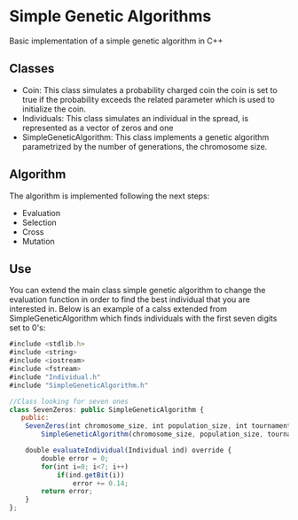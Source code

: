 # Simple Genetic Algorithms
Basic implementation of a simple genetic algorithm in C++

## Classes

* Coin: This class simulates a probability charged coin the coin is set to true if the probability exceeds the related parameter which is used to initialize the coin.
* Individuals: This class simulates an individual in the spread, is represented as a vector of zeros and one
* SimpleGeneticAlgorithm: This class implements a genetic algorithm parametrized by the number of generations, the chromosome size.

## Algorithm
The algorithm is implemented following the next steps:
* Evaluation
* Selection
* Cross
* Mutation

## Use
You can extend the main class simple genetic algorithm to change the evaluation function in order to find the best individual that you are interested in. Below is an example of a calss extended from SimpleGeneticAlgorithm which finds individuals with the first seven digits set to 0's:

```javascript
#include <stdlib.h>
#include <string>
#include <iostream>
#include <fstream>
#include "Individual.h"
#include "SimpleGeneticAlgorithm.h"

//Class looking for seven ones 
class SevenZeros: public SimpleGeneticAlgorithm {
   public:
   	SevenZeros(int chromosome_size, int population_size, int tournament_size, int generations, double mutation_probability, double cross_probability):  
   		SimpleGeneticAlgorithm(chromosome_size, population_size, tournament_size, generations, mutation_probability, cross_probability){}

    double evaluateIndividual(Individual ind) override {
    	double error = 0;
    	for(int i=0; i<7; i++)
    		if(ind.getBit(i))
    			error += 0.14;
		return error;
	}
};
```


